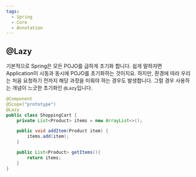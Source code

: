 ```yaml
---
tags:
  - Spring
  - Core
  - Annotation
---
```

## @Lazy
기본적으로 Spring은 모든 POJO를 급하게 초기화 합니다.
쉽게 말하자면 Application이 시동과 동시에 POJO를 초기화하는 것이지요.
하지만, 환경에 따라 우리는 처음 요청하기 전까지 해당 과정을 미뤄야 하는 경우도 발생합니다. 그럴 경우 사용하는 개념이 느긋한 초기화인 `@Lazy`입니다.

```java title:"ShoppingCart.java"
@Component
@Scope("prototype")
@Lazy
public class ShoppingCart {
	private List<Product> items = new ArrayList<>();

	public void addItem(Product item) {
		items.add(item);
	}

	public List<Product> getItems(){
		return items;
	}
}
```